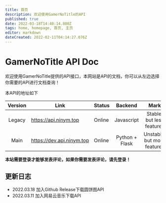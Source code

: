 ```yaml
---
title: 首页
description: 欢迎使用GamerNoTitle的API
published: true
date: 2022-03-18T14:40:14.800Z
tags: home, homepage, 首页, 主页
editor: markdown
dateCreated: 2022-02-11T04:14:27.076Z
---
```


# GamerNoTitle API Doc
欢迎使用GamerNoTitle提供的API接口，本网站是API的文档，你可以从左边选择你需要的API进行文档查询！

本API的地址如下

| Version | Link | Status | Backend | Mark |
|:--:|---|---|:--:|:--:|
| Legacy | https://api.ninym.top | Online | Javascript | Stable, but less features |
| Main | https://dev.api.ninym.top | Online | Python + Flask | Unstable, but more features |

**本站需要登录才能够发表评论，如果你需要发表评论，请先登录！**

## 更新日志

- 2022.03.18 加入Github Release下载圆饼图API
- 2022.03.11 加入网易云音乐下载API